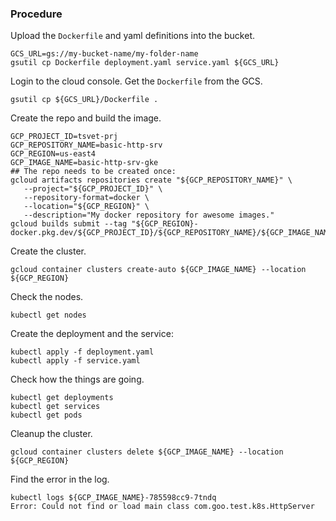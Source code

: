 ### Procedure

Upload the `Dockerfile` and yaml definitions into the bucket.

```
GCS_URL=gs://my-bucket-name/my-folder-name
gsutil cp Dockerfile deployment.yaml service.yaml ${GCS_URL}
```

Login to the cloud console.
Get the `Dockerfile` from the GCS.

```
gsutil cp ${GCS_URL}/Dockerfile .
```

Create the repo and build the image.

```
GCP_PROJECT_ID=tsvet-prj
GCP_REPOSITORY_NAME=basic-http-srv
GCP_REGION=us-east4
GCP_IMAGE_NAME=basic-http-srv-gke
## The repo needs to be created once:
gcloud artifacts repositories create "${GCP_REPOSITORY_NAME}" \
   --project="${GCP_PROJECT_ID}" \
   --repository-format=docker \
   --location="${GCP_REGION}" \
   --description="My docker repository for awesome images."
gcloud builds submit --tag "${GCP_REGION}-docker.pkg.dev/${GCP_PROJECT_ID}/${GCP_REPOSITORY_NAME}/${GCP_IMAGE_NAME}
```

Create the cluster.

```
gcloud container clusters create-auto ${GCP_IMAGE_NAME} --location ${GCP_REGION}
```

Check the nodes.

```
kubectl get nodes
```

Create the deployment and the service:

```
kubectl apply -f deployment.yaml
kubectl apply -f service.yaml
```

Check how the things are going.

```
kubectl get deployments
kubectl get services
kubectl get pods
```


Cleanup the cluster.

```
gcloud container clusters delete ${GCP_IMAGE_NAME} --location ${GCP_REGION}
```

Find the error in the log.

```
kubectl logs ${GCP_IMAGE_NAME}-785598cc9-7tndq
Error: Could not find or load main class com.goo.test.k8s.HttpServer
```

